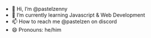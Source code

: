- 👋 Hi, I’m @pastelzenny
- 🌱 I’m currently learning Javascript & Web Development
- 📫 How to reach me @pastelzen on discord
- 😄 Pronouns: he/him

<!---
pastelzenny/pastelzenny is a ✨ special ✨ repository because its `README.md` (this file) appears on your GitHub profile.
You can click the Preview link to take a look at your changes.
--->
